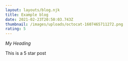 ```yaml
---
layout: layouts/blog.njk
title: Example blog
date: 2021-02-23T20:50:03.743Z
thumbnail: /images/uploads/octocat-1607465711272.png
rating: 5
---
```


*My Heading*

This is a 5 star post